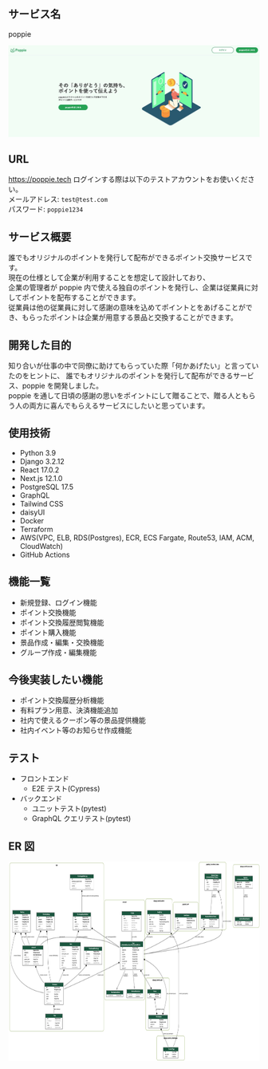 ## サービス名

poppie

<img width="800" alt="poppie" src="./poppie-service.jpg">

## URL

https://poppie.tech
ログインする際は以下のテストアカウントをお使いください。  
メールアドレス: `test@test.com`  
パスワード: `poppie1234`

## サービス概要

誰でもオリジナルのポイントを発行して配布ができるポイント交換サービスです。  
現在の仕様として企業が利用することを想定して設計しており、  
企業の管理者が poppie 内で使える独自のポイントを発行し、企業は従業員に対してポイントを配布することができます。  
従業員は他の従業員に対して感謝の意味を込めてポイントとをあげることができ、もらったポイントは企業が用意する景品と交換することができます。

## 開発した目的

知り合いが仕事の中で同僚に助けてもらっていた際「何かあげたい」と言っていたのをヒントに、
誰でもオリジナルのポイントを発行して配布ができるサービス、poppie を開発しました。  
poppie を通して日頃の感謝の思いをポイントにして贈ることで、贈る人ともらう人の両方に喜んでもらえるサービスにしたいと思っています。

## 使用技術

- Python 3.9
- Django 3.2.12
- React 17.0.2
- Next.js 12.1.0
- PostgreSQL 17.5
- GraphQL
- Tailwind CSS
- daisyUI
- Docker
- Terraform
- AWS(VPC, ELB, RDS(Postgres), ECR, ECS Fargate, Route53, IAM, ACM, CloudWatch)
- GitHub Actions

## 機能一覧

- 新規登録、ログイン機能
- ポイント交換機能
- ポイント交換履歴閲覧機能
- ポイント購入機能
- 景品作成・編集・交換機能
- グループ作成・編集機能

## 今後実装したい機能

- ポイント交換履歴分析機能
- 有料プラン用意、決済機能追加
- 社内で使えるクーポン等の景品提供機能
- 社内イベント等のお知らせ作成機能

## テスト

- フロントエンド
  - E2E テスト(Cypress)
- バックエンド
  - ユニットテスト(pytest)
  - GraphQL クエリテスト(pytest)

## ER 図

<img width="800" height="400" src= "./graph-model.png">
